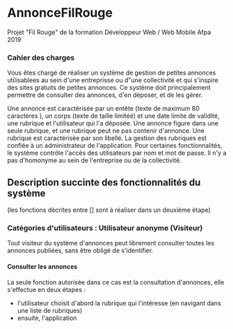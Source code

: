 # AnnonceFilRouge

Projet "Fil Rouge" de la formation Développeur Web / Web Mobile Afpa 2019 

### Cahier des charges
Vous êtes chargé de réaliser un système de gestion de petites annonces utilisablees au sein d'une entreprisse ou d"une collectivité et qui s'inspire des sites gratuits de petites annonces.
Ce système doit principalement permettre de consulter des annonces, d'en déposer, et de les gérer.

Une annonce est caractérisée par un entête (texte de maximum 80 caractères ), un corps (texte de taille limitéé) et une date limite de validité, une rubrique et l'utilisateur qui l'a déposée.
Une annonce figure dans une seule rubrique, et une rubrique peut ne pas contenir d'annonce. Une rubrique est caractérisée par son libellé. La gestion des rubriques est confiée à un administrateur de l'application.
Pour certaines fonctionnalités, le système contrôle l'accès des utilisateurs par nom et mot de passe. Il n'y a pas d'homonyme au sein de l'entreprise ou de la collectivité.

## Description succinte des fonctionnalités du système
(les fonctions décrites entre [] sont à réaliser dans un deuxième étape)

### Catégories d'utilisateurs : Utilisateur anonyme (Visiteur)
Tout visiteur du système d'annonces peut librement consulter toutes les annonces publiées, sans être obligé de s'identifier.

#### Consulter les annonces
La seule fonction autorisée dans ce cas est la consultation d'annonces, elle s'effectue en deux étapes : 
* l'utilisateur choisit d'abord la rubrique qui l'intéresse (en navigant dans une liste de rubriques)
* ensuite, l'application
